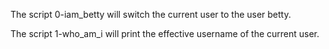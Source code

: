 The script 0-iam_betty will switch the current user to the user betty.

The script 1-who_am_i will print the effective username of the current user.
